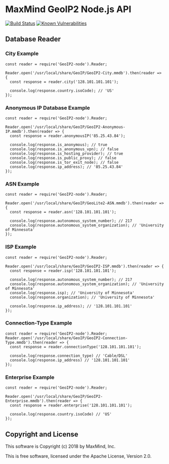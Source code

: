 # MaxMind GeoIP2 Node.js API

[![Build Status](https://api.travis-ci.com/maxmind/GeoIP2-node.svg?branch=master)](https://travis-ci.com/maxmind/GeoIP2-node)
[![Known Vulnerabilities](https://snyk.io/test/github/maxmind/GeoIP2-node/badge.svg)](https://snyk.io/test/github/maxmind/GeoIP2-node)

## Database Reader

### City Example

```
const reader = require('GeoIP2-node').Reader;

Reader.open('/usr/local/share/GeoIP/GeoIP2-City.mmdb').then(reader => {
  const response = reader.city('128.101.101.101');

  console.log(response.country.isoCode); // 'US'
});

```
### Anonymous IP Database Example

```
const reader = require('GeoIP2-node').Reader;

Reader.open('/usr/local/share/GeoIP/GeoIP2-Anonymous-IP.mmdb').then(reader => {
  const response = reader.anonymousIP('85.25.43.84');

  console.log(response.is_anonymous); // true
  console.log(response.is_anonymous_vpn); // false
  console.log(response.is_hosting_provider); // true
  console.log(response.is_public_proxy); // false
  console.log(response.is_tor_exit_node); // false
  console.log(response.ip_address); // '85.25.43.84'
});

```

### ASN Example

```
const reader = require('GeoIP2-node').Reader;

Reader.open('/usr/local/share/GeoIP/GeoLite2-ASN.mmdb').then(reader => {
  const response = reader.asn('128.101.101.101');

  console.log(response.autonomous_system_number); // 217
  console.log(response.autonomous_system_organization); // 'University of Minnesota'
});

```

### ISP Example

```
const reader = require('GeoIP2-node').Reader;

Reader.open('/usr/local/share/GeoIP/GeoIP2-ISP.mmdb').then(reader => {
  const response = reader.isp('128.101.101.101');

  console.log(response.autonomous_system_number); // 217
  console.log(response.autonomous_system_organization); // 'University of Minnesota'
  console.log(response.isp); // 'University of Minnesota'
  console.log(response.organization); // 'University of Minnesota'

  console.log(response.ip_address); // '128.101.101.101'
});

```

### Connection-Type Example
```
const reader = require('GeoIP2-node').Reader;
Reader.open('/usr/local/share/GeoIP/GeoIP2-Connection-Type.mmdb').then(reader => {
  const response = reader.connectionType('128.101.101.101');

  console.log(response.connection_type) // 'Cable/DSL'
  console.log(response.ip_address) // '128.101.101.101'
});
```

### Enterprise Example

```
const reader = require('GeoIP2-node').Reader;

Reader.open('/usr/local/share/GeoIP/GeoIP2-Enterprise.mmdb').then(reader => {
  const response = reader.enterprise('128.101.101.101');

  console.log(response.country.isoCode) // 'US'
});

```

## Copyright and License ##

This software is Copyright (c) 2018 by MaxMind, Inc.

This is free software, licensed under the Apache License, Version 2.0.
